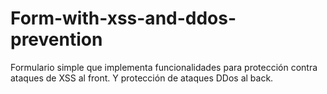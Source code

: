 # Form-with-xss-and-ddos-prevention
Formulario simple que implementa funcionalidades para protección contra ataques de XSS al front. Y protección de ataques DDos al back.

